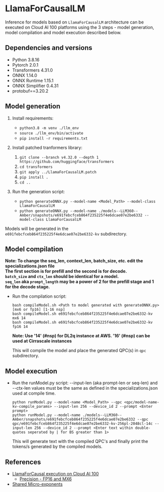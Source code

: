 # LlamaForCausalLM 
Inference for models based on `LlamaForCausalLM` architecture can be executed on Cloud AI 100 platforms using the 3 steps - model generation, model compilation and model execution described below. 

## Dependencies and versions

- Python 3.8.16
- Pytorch 2.0.1
- Transformers 4.31.0
- ONNX 1.14.0
- ONNX Runtime 1.15.1
- ONNX Simplifier 0.4.31
- protobuf==3.20.2

## Model generation

1. Install requirements:

    - `python3.8 -m venv ./llm_env`
    - `source ./llm_env/bin/activate`
    - `pip install -r requirements.txt`

2. Install patched tranformers library:

    1. `git clone --branch v4.32.0 --depth 1 https://github.com/huggingface/transformers`
    2. `cd transformers`
    3. `git apply ../LlamaForCausalLM.patch`
    4. `pip install .`
    5. `cd ..`

3. Run the generation script:
    - `python generateONNX.py --model-name <Model_Path> --model-class LlamaForCausalLM`
    - `python generateONNX.py --model-name ./models--LLM360--Amber/snapshots/e691febcfceb864f235225f4e6dcae07e2be6332 --model-class LlamaForCausalLM`

Models will be generated in the `e691febcfceb864f235225f4e6dcae07e2be6332-kv` subdirectory.

## Model compilation

**Note: To change the seq_len, context_len, batch_size, etc. edit the specializations.json file <br> The first section is for prefill and the second is for decode. <br>`batch_size` and `ctx_len` should be identical for a model. <br>`seq_len` aka `prompt_length` may be a power of 2 for the prefill stage and 1 for the decode stage.**

- Run the compilation script: 
    
    `bash compileModel.sh <Path to model generated with generateONNX.py> [mx6 or fp16] [1-16 nsp]`<br>
    `bash compileModel.sh e691febcfceb864f235225f4e6dcae07e2be6332-kv mx6 14`<br>
    `bash compileModel.sh e691febcfceb864f235225f4e6dcae07e2be6332-kv fp16 14`<br>

    **Note: Use '14' (#nsp) for DL2q instance at AWS. '16' (#nsp) can be used at Cirrascale instances**

    This will compile the model and place the generated QPC(s) in `qpc` subdirectory.

## Model execution

- Run the runModel.py script:
    --input-len (aka prompt-len or seq-len) and --ctx-len values must be the same as defined in the specializations.json used at compile time.
  
    `python runModel.py --model-name <Model_Path> --qpc <qpc/model-name-kv-compile_params> --input-len 256 --device_id 2 --prompt <Enter prompt>` <br>
    `python runModel.py --model-name ./models--LLM360--Amber/snapshots/e691febcfceb864f235225f4e6dcae07e2be6332 --qpc qpc/e691febcfceb864f235225f4e6dcae07e2be6332-kv-256pl-2048cl-14c --input-len 256 --device_id 2 --prompt <Enter text within double-quotes seperated by | for BS greater than 1>` <br>

    This will generate text with the compiled QPC's and finally print the tokens/s generated by the compiled models.

## References 
- [LlamaForCausal execution on Cloud AI 100](https://quic.github.io/cloud-ai-sdk-pages/latest/Getting-Started/Model-Architecture-Support/Large-Language-Models/llm/)
    - [Precision - FP16 and MX6](https://quic.github.io/cloud-ai-sdk-pages/latest/Getting-Started/Model-Architecture-Support/Large-Language-Models/llm/#compile-the-model)
- [Shared Micro-exponents](https://arxiv.org/abs/2302.08007)
